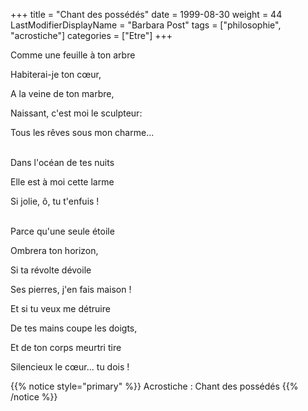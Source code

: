 +++
title = "Chant des possédés"
date = 1999-08-30
weight = 44
LastModifierDisplayName = "Barbara Post"
tags = ["philosophie", "acrostiche"]
categories = ["Etre"]
+++

Comme une feuille à ton arbre

Habiterai-je ton cœur,

A la veine de ton marbre,

Naissant, c'est moi le sculpteur:

Tous les rêves sous mon charme...

 \
Dans l'océan de tes nuits

Elle est à moi cette larme

Si jolie, ô, tu t'enfuis !

 \
Parce qu'une seule étoile

Ombrera ton horizon,

Si ta révolte dévoile

Ses pierres, j'en fais maison !

Et si tu veux me détruire

De tes mains coupe les doigts,

Et de ton corps meurtri tire

Silencieux le cœur... tu dois !

{{% notice style="primary" %}}
Acrostiche : Chant des possédés
{{% /notice %}}
